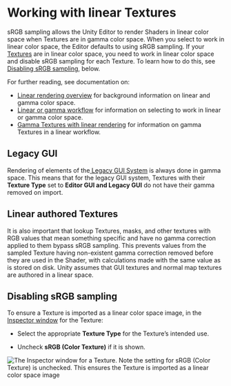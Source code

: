 # Working with linear Textures

sRGB sampling allows the Unity Editor to render Shaders in linear color space when Textures are in gamma color space. When you select to work in linear color space, the Editor defaults to using sRGB sampling. If your [Textures](textures) are in linear color space, you need to work in linear color space and disable sRGB sampling for each Texture. To learn how to do this, see [Disabling sRGB sampling](#DisablingsRGBSampling), below.

For further reading, see documentation on:

* [Linear rendering overview](LinearLighting) for background information on linear and gamma color space.
* [Linear or gamma workflow](LinearRendering-LinearOrGammaWorkflow) for information on selecting to work in linear or gamma color space.
* [Gamma Textures with linear rendering](LinearRendering-GammaTextures) for information on gamma Textures in a linear workflow.

## Legacy GUI

Rendering of elements of the[ Legacy GUI System](http://docs.unity3d.com/Manual/GUIScriptingGuide.html) is always done in gamma space. This means that for the legacy GUI system, Textures with their __Texture Type__ set to __Editor GUI and Legacy GUI__ do not have their gamma removed on import.

## Linear authored Textures

It is also important that lookup Textures, masks, and other textures with RGB values that mean something specific and have no gamma correction applied to them bypass sRGB sampling. This prevents values from the sampled Texture having non-existent gamma correction removed before they are used in the Shader, with calculations made with the same value as is stored on disk. Unity assumes that GUI textures and normal map textures are authored in a linear space.

<a name="DisablingsRGBSampling"> </a>
## Disabling sRGB sampling

To ensure a Texture is imported as a linear color space image, in the [Inspector window](UsingTheInspector) for the Texture:

* Select the appropriate __Texture Type__ for the Texture’s intended use.

* Uncheck __sRGB (Color Texture)__ if it is shown.

![The Inspector window for a Texture. Note the setting for __sRGB (Color Texture)__ is unchecked. This ensures the Texture is imported as a linear color space image](../uploads/Main/LinearRendering-SRGBSetting.png)